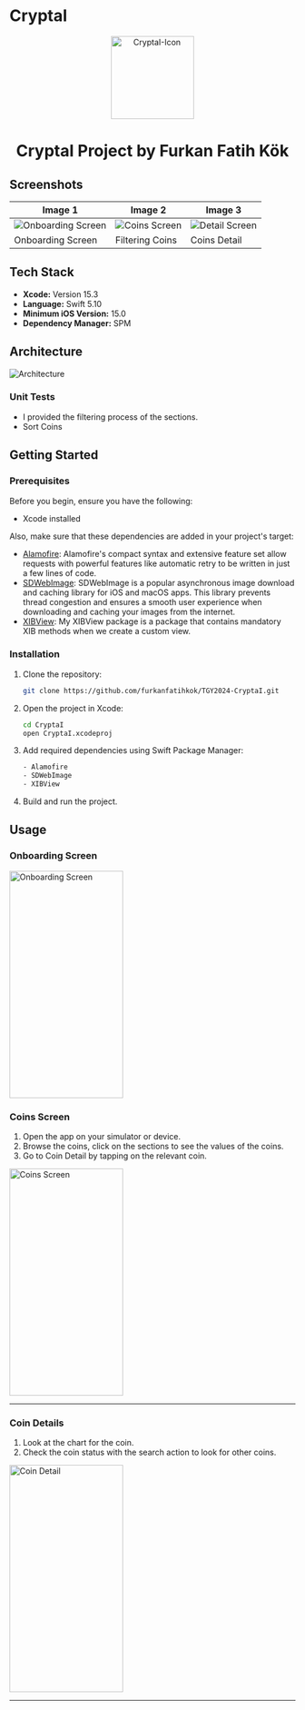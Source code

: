 # CryptaI

<p align="center">
  <img width="146" alt="CryptaI-Icon" src="https://github.com/furkanfatihkok/TGY2024-CryptaI/assets/113316242/5bab47e2-2fa5-4e29-a371-86ab3b465766">
</p>


<div align="center">
  <h1>CryptaI Project by Furkan Fatih Kök</h1>
</div>


 ## Screenshots

| Image 1                | Image 2                | Image 3                |
|------------------------|------------------------|------------------------|
| ![Onboarding Screen](https://github.com/lochmidth/GetirFinalProject/blob/main/Screenshots/Listing%20Empty.pngs) | ![Coins Screen](https://github.com/lochmidth/GetirFinalProject/blob/main/Screenshots/Listing%20with%20Products.pngs) | ![Detail Screen](https://github.com/lochmidth/GetirFinalProject/blob/main/Screenshots/Product%20Detail%20Empty.pngs) |
| Onboarding Screen    | Filtering Coins    | Coins Detail   |

## Tech Stack

- **Xcode:** Version 15.3
- **Language:** Swift 5.10
- **Minimum iOS Version:** 15.0
- **Dependency Manager:** SPM

## Architecture

![Architecture](https://www.spaceotechnologies.com/wp-content/uploads/2024/03/iOS-MVVM-Architecture-in-Swift.png)



### Unit Tests

- I provided the filtering process of the sections.
- Sort Coins

## Getting Started

### Prerequisites

Before you begin, ensure you have the following:

- Xcode installed

Also, make sure that these dependencies are added in your project's target:

- [Alamofire](https://github.com/Alamofire/Alamofire): Alamofire's compact syntax and extensive feature set allow requests with powerful features like automatic retry to be written in just a few lines of code.
- [SDWebImage](https://github.com/SDWebImage/SDWebImage): SDWebImage is a popular asynchronous image download and caching library for iOS and macOS apps. This library prevents thread congestion and ensures a smooth user experience when downloading and caching your images from the internet.
- [XIBView](https://github.com/furkanfatihkok/XIBView): My XIBView package is a package that contains mandatory XIB methods when we create a custom view.


### Installation

1. Clone the repository:

    ```bash
    git clone https://github.com/furkanfatihkok/TGY2024-CryptaI.git
    ```

2. Open the project in Xcode:

    ```bash
    cd CryptaI
    open CryptaI.xcodeproj
    ```
3. Add required dependencies using Swift Package Manager:

   ```bash
   - Alamofire
   - SDWebImage
   - XIBView
    ```

6. Build and run the project.

## Usage

###  Onboarding Screen

<p align="left">
  <img src="https://github.com/lochmidth/GetirFinalProject/blob/main/Screenshots/ListingGIF.gifss" alt="Onboarding Screen" width="200" height="400">
</p>

###  Coins Screen

1. Open the app on your simulator or device.
2. Browse the coins, click on the sections to see the values of the coins.
3. Go to Coin Detail by tapping on the relevant coin.

<p align="left">
  <img src="https://github.com/lochmidth/GetirFinalProject/blob/main/Screenshots/ListingGIF.gissf" alt="Coins Screen" width="200" height="400">
</p>

---

### Coin Details 

1. Look at the chart for the coin.
2. Check the coin status with the search action to look for other coins.

<p align="left">
  <img src="https://github.com/lochmidth/GetirFinalProject/blob/main/Screenshots/ProductDesstailGIF.gif" alt="Coin Detail" width="200" height="400">
</p>

---
